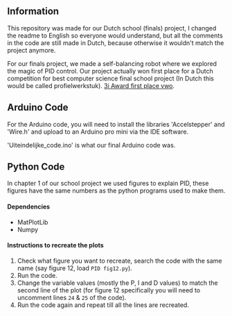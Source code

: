 ## Information

This repository was made for our Dutch school (finals) project, I changed the readme to English so everyone would understand, but all the comments in the code are still made in Dutch, because otherwise it wouldn't match the project anymore.

For our finals project, we made a self-balancing robot where we explored the magic of PID control. Our project actually won first place for a Dutch competition for best computer science final school project (In Dutch this would be called profielwerkstuk). [3i Award first place vwo](https://3i-award.nl/prijswinnaars-3i-award-2021/ "3i Award 2021 first place vwo").

## Arduino Code

For the Arduino code, you will need to install the libraries 'Accelstepper' and 'Wire.h' and upload to an Arduino pro mini via the IDE software.

'Uiteindelijke_code.ino' is what our final Arduino code was.

## Python Code

In chapter 1 of our school project we used figures to explain PID, these figures have the same numbers as the python programs used to make them. 

#### Dependencies

- MatPlotLib
- Numpy

#### Instructions to recreate the plots

1. Check what figure you want to recreate, search the code with the same name (say figure 12, load `PID fig12.py`).
2. Run the code.
3. Change the variable values (mostly the P, I and D values) to match the second line of the plot (for figure 12 specifically you will need to uncomment lines `24` & `25` of the code).
4. Run the code again and repeat till all the lines are recreated.

